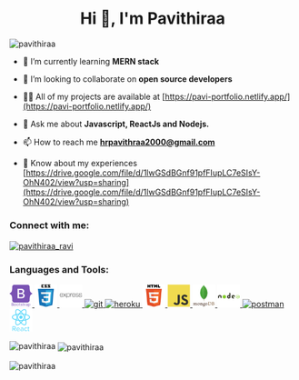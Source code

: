 <h1 align="center">Hi 👋, I'm Pavithiraa</h1>
<p align="left"> <img src="https://komarev.com/ghpvc/?username=pavithiraa&label=Profile%20views&color=0e75b6&style=flat" alt="pavithiraa" /> </p>

- 🔭 I’m currently learning **MERN stack**

- 👯 I’m looking to collaborate on **open source developers**

- 👨‍💻 All of my projects are available at [https://pavi-portfolio.netlify.app/](https://pavi-portfolio.netlify.app/)

- 💬 Ask me about **Javascript, ReactJs and Nodejs.**

- 📫 How to reach me **hrpavithraa2000@gmail.com**

- 📄 Know about my experiences [https://drive.google.com/file/d/1lwGSdBGnf91pfFIupLC7eSIsY-OhN402/view?usp=sharing](https://drive.google.com/file/d/1lwGSdBGnf91pfFIupLC7eSIsY-OhN402/view?usp=sharing)

<h3 align="left">Connect with me:</h3>
<p align="left">
<a href="https://instagram.com/pavithiraa_ravi" target="blank"><img align="center" src="https://raw.githubusercontent.com/rahuldkjain/github-profile-readme-generator/master/src/images/icons/Social/instagram.svg" alt="pavithiraa_ravi" height="30" width="40" /></a>
</p>

<h3 align="left">Languages and Tools:</h3>
<p align="left"><a href="https://getbootstrap.com" target="_blank" rel="noreferrer"> <img src="https://raw.githubusercontent.com/devicons/devicon/master/icons/bootstrap/bootstrap-plain-wordmark.svg" alt="bootstrap" width="40" height="40"/> </a> <a href="https://www.w3schools.com/css/" target="_blank" rel="noreferrer"> <img src="https://raw.githubusercontent.com/devicons/devicon/master/icons/css3/css3-original-wordmark.svg" alt="css3" width="40" height="40"/> </a> <a href="https://expressjs.com" target="_blank" rel="noreferrer"> <img src="https://raw.githubusercontent.com/devicons/devicon/master/icons/express/express-original-wordmark.svg" alt="express" width="40" height="40"/> </a>  <a href="https://git-scm.com/" target="_blank" rel="noreferrer"> <img src="https://www.vectorlogo.zone/logos/git-scm/git-scm-icon.svg" alt="git" width="40" height="40"/> </a> <a href="https://heroku.com" target="_blank" rel="noreferrer"> <img src="https://www.vectorlogo.zone/logos/heroku/heroku-icon.svg" alt="heroku" width="40" height="40"/> </a> <a href="https://www.w3.org/html/" target="_blank" rel="noreferrer"> <img src="https://raw.githubusercontent.com/devicons/devicon/master/icons/html5/html5-original-wordmark.svg" alt="html5" width="40" height="40"/> </a> <a href="https://developer.mozilla.org/en-US/docs/Web/JavaScript" target="_blank" rel="noreferrer"> <img src="https://raw.githubusercontent.com/devicons/devicon/master/icons/javascript/javascript-original.svg" alt="javascript" width="40" height="40"/> </a> <a href="https://www.mongodb.com/" target="_blank" rel="noreferrer"> <img src="https://raw.githubusercontent.com/devicons/devicon/master/icons/mongodb/mongodb-original-wordmark.svg" alt="mongodb" width="40" height="40"/> </a>  </a> <a href="https://nodejs.org" target="_blank" rel="noreferrer"> <img src="https://raw.githubusercontent.com/devicons/devicon/master/icons/nodejs/nodejs-original-wordmark.svg" alt="nodejs" width="40" height="40"/> </a> <a href="https://postman.com" target="_blank" rel="noreferrer"> <img src="https://www.vectorlogo.zone/logos/getpostman/getpostman-icon.svg" alt="postman" width="40" height="40"/> </a> <a href="https://reactjs.org/" target="_blank" rel="noreferrer"> <img src="https://raw.githubusercontent.com/devicons/devicon/master/icons/react/react-original-wordmark.svg" alt="react" width="40" height="40"/> </a></p>

<p><img align="left" src="https://github-readme-stats.vercel.app/api/top-langs?username=pavithiraa&show_icons=true&locale=en&layout=compact" alt="pavithiraa" /></p>

<p>&nbsp;<img align="center" src="https://github-readme-stats.vercel.app/api?username=pavithiraa&show_icons=true&locale=en" alt="pavithiraa" /></p>

<p><img align="center" src="https://github-readme-streak-stats.herokuapp.com/?user=pavithiraa&" alt="pavithiraa" /></p>

